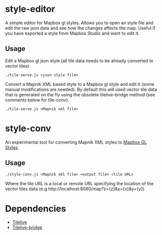 # style-editor

A simple editor for Mapbox gl styles. Allows you to open an style file and edit the raw json data and see how the changes affects the map. Useful if you have exported a style from Mapbox Studio and want to edit it.

## Usage

Edit a Mapbox gl json style (all tile data needs to be already converted to vector tiles)
```
./tile-serve.js <json style file>
```

Convert a Mapnik XML based style to a Mapbox gl style and edit it (some manual modifications are needed). By default this will used vector tile data that is generated on the fly using the obsolete tilelive-bridge method (see comments below for tile-conv).
```
./tile-serve.js <Mapnik xml file>
```


# style-conv

An experimental tool for converting Mapnik XML styles to [Mapbox GL Styles](https://www.mapbox.com/mapbox-gl-style-spec/).

## Usage

```
./style-conv.js <Mapnik xml file> <output file> <tile URL>
```

Where the tile URL is a local or remote URL specifying the location of the vector tiles data (e.g http://localhost:8080/map?z={z}&x={x}&y={y})

# Dependencies

* [Tilelive](https://github.com/mapbox/tilelive)
* [Tilelive-bridge](https://github.com/mapbox/tilelive-bridge)
